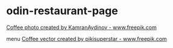 # odin-restaurant-page

<a href='https://www.freepik.com/photos/coffee'>Coffee photo created by KamranAydinov - www.freepik.com</a>

menu
<a href='https://www.freepik.com/vectors/coffee'>Coffee vector created by pikisuperstar - www.freepik.com</a>